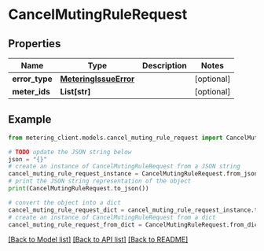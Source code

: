# CancelMutingRuleRequest


## Properties

Name | Type | Description | Notes
------------ | ------------- | ------------- | -------------
**error_type** | [**MeteringIssueError**](MeteringIssueError.md) |  | [optional] 
**meter_ids** | **List[str]** |  | [optional] 

## Example

```python
from metering_client.models.cancel_muting_rule_request import CancelMutingRuleRequest

# TODO update the JSON string below
json = "{}"
# create an instance of CancelMutingRuleRequest from a JSON string
cancel_muting_rule_request_instance = CancelMutingRuleRequest.from_json(json)
# print the JSON string representation of the object
print(CancelMutingRuleRequest.to_json())

# convert the object into a dict
cancel_muting_rule_request_dict = cancel_muting_rule_request_instance.to_dict()
# create an instance of CancelMutingRuleRequest from a dict
cancel_muting_rule_request_from_dict = CancelMutingRuleRequest.from_dict(cancel_muting_rule_request_dict)
```
[[Back to Model list]](../README.md#documentation-for-models) [[Back to API list]](../README.md#documentation-for-api-endpoints) [[Back to README]](../README.md)


